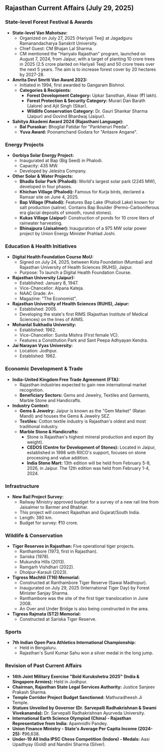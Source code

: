 ## Rajasthan Current Affairs (July 29, 2025)

### State-level Forest Festival & Awards

*   **State-level Van Mahotsav:**
    *   Organized on July 27, 2025 (Hariyali Teej) at Jagadguru Ramanandacharya Sanskrit University.
    *   Chief Guest: CM Bhajan Lal Sharma.
    *   CM mentioned the "Hariyalo Rajasthan" program, launched on August 7, 2024, from Jaipur, with a target of planting 10 crore trees in 2025 (2.5 crore planted on Hariyali Teej) and 50 crore trees over the next 5 years. The aim is to increase forest cover by 20 hectares by 2027-28.
*   **Amrita Devi Smriti Van Award 2023:**
    *   Initiated in 1994, first awarded to Gangaram Bishnoi.
    *   **Categories & Recipients:**
        *   **Forest Development Category:** Upkar Sansthan, Alwar (₹1 lakh).
        *   **Forest Protection & Security Category:** Murari Dan Barath (Jalore) and Ajit Singh (Sikar).
        *   **Wildlife Conservation Category:** Dr. Gauri Shankar Sharma (Jaipur) and Govind Bhardwaj (Jaipur).
*   **Sahitya Akademi Award 2024 (Rajasthani Language):**
    *   **Bal Puraskar:** Bhogilal Patidar for "Pankheruri Peeda".
    *   **Yuva Award:** Poonamchand Godara for "Antasre Angane".

### Energy Projects

*   **Gorbiya Solar Energy Project:**
    *   Inaugurated at Bap (Big Seed) in Phalodi.
    *   Capacity: 435 MW.
    *   Developed by Jelestra Company.
*   **Other Solar & Water Projects:**
    *   **Bhadla Solar Park (Phalodi):** World's largest solar park (2245 MW), developed in four phases.
    *   **Khichan Village (Phalodi):** Famous for Kurja birds, declared a Ramsar site on June 4, 2025.
    *   **Bap Village (Phalodi):** Features Bap Lake (Phalodi Lake) known for salt production (saline). Contains Bap Boulder (Permo-Carboniferous era glacial deposits of smooth, round stones).
    *   **Kukas Village (Jaipur):** Construction of ponds for 10 crore liters of rainwater harvesting.
    *   **Bhinajpura (Jaisalmer):** Inauguration of a 975 MW solar power project by Union Energy Minister Prahlad Joshi.

### Education & Health Initiatives

*   **Digital Health Foundation Course MoU:**
    *   Signed on July 24, 2025, between Kota Foundation (Mumbai) and Rajasthan University of Health Sciences (RUHS), Jaipur.
    *   Purpose: To launch a Digital Health Foundation Course.
*   **Rajasthan University (Jaipur):**
    *   Established: January 8, 1947.
    *   Vice-Chancellor: Alpana Kateja.
    *   NAAC Grade: A+.
    *   Magazine: "The Economist".
*   **Rajasthan University of Health Sciences (RUHS), Jaipur:**
    *   Established: 2005.
    *   Developing the state's first RIMS (Rajasthan Institute of Medical Sciences) on the lines of AIIMS.
*   **Mohanlal Sukhadia University:**
    *   Established: 1962.
    *   Vice-Chancellor: Sunita Mishra (First female VC).
    *   Features a Constitution Park and Sant Peepa Adhyayan Kendra.
*   **Jai Narayan Vyas University:**
    *   Location: Jodhpur.
    *   Established: 1962.

### Economic Development & Trade

*   **India-United Kingdom Free Trade Agreement (FTA):**
    *   Rajasthan industries expected to gain new international market recognition.
    *   **Beneficiary Sectors:** Gems and Jewelry, Textiles and Garments, Marble Stone and Handicrafts.
*   **Industry Context:**
    *   **Gems & Jewelry:** Jaipur is known as the "Gem Market" (Ratan Mandi) and houses the Gems & Jewelry SEZ.
    *   **Textiles:** Cotton textile industry is Rajasthan's oldest and most traditional industry.
    *   **Marble Stone & Handicrafts:**
        *   Stone is Rajasthan's highest mineral production and export (by weight).
        *   **CEDOS (Centre for Development of Stones):** Located in Jaipur, established in 1998 with RIICO's support, focuses on stone processing and value addition.
        *   **India Stone Mart:** 13th edition will be held from February 5-8, 2026, in Jaipur. The 12th edition was held from February 1-4, 2024.

### Infrastructure

*   **New Rail Project Survey:**
    *   Railway Ministry approved budget for a survey of a new rail line from Jaisalmer to Barmer and Bhabhar.
    *   This project will connect Rajasthan and Gujarat/South India.
    *   Length: 380 km.
    *   Budget for survey: ₹10 crore.

### Wildlife & Conservation

*   **Tiger Reserves in Rajasthan:** Five operational tiger projects.
    *   Ranthambore (1973, first in Rajasthan).
    *   Sariska (1978).
    *   Mukundra Hills (2013).
    *   Ramgarh Vishdhari (2022).
    *   Dholpur-Karauli (2023).
*   **Tigress Machhli (T16) Memorial:**
    *   Constructed at Ranthambore Tiger Reserve (Sawai Madhopur).
    *   Inaugurated on July 29, 2025 (International Tiger Day) by Forest Minister Sanjay Sharma.
    *   Ranthambore was the site of the first tiger translocation in June 2008.
    *   An Over and Under Bridge is also being constructed in the area.
*   **Tigress Rajmata (ST2) Memorial:**
    *   Constructed at Sariska Tiger Reserve.

### Sports

*   **7th Indian Open Para Athletics International Championship:**
    *   Held in Bengaluru.
    *   Rajasthan's Sunil Kumar Sahu won a silver medal in the long jump.

### Revision of Past Current Affairs

*   **14th Joint Military Exercise "Bold Kurukshetra 2025" (India & Singapore Armies):** Held in Jodhpur.
*   **Chairman, Rajasthan State Legal Services Authority:** Justice Sanjeev Prakash Sharma.
*   **Temple Corridor Project Budget Sanctioned:** Mathuradheesh Ji Temple.
*   **Statues Unveiled by Governor (Dr. Sarvepalli Radhakrishnan & Swami Vivekananda):** Dr. Sarvepalli Radhakrishnan Ayurveda University.
*   **International Earth Science Olympiad (China) - Rajasthan Representative from India:** Apamnidhi Pandey.
*   **Union Finance Ministry - State's Average Per Capita Income (2024-25):** ₹96,638.
*   **Under-19 All India IPSC Chess Competition (Indore) - Medals:** Aasi Upadhyay (Gold) and Nandini Sharma (Silver).